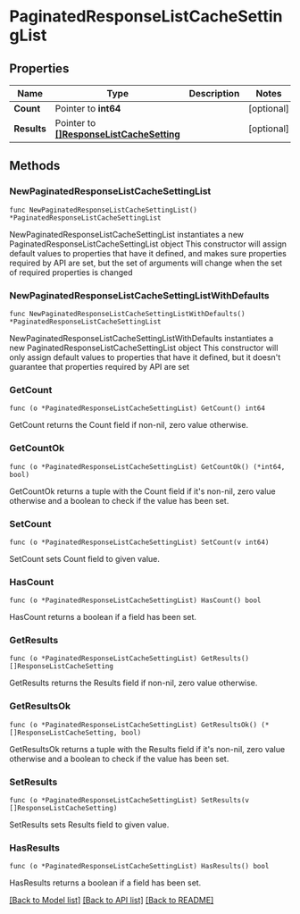 # PaginatedResponseListCacheSettingList

## Properties

Name | Type | Description | Notes
------------ | ------------- | ------------- | -------------
**Count** | Pointer to **int64** |  | [optional] 
**Results** | Pointer to [**[]ResponseListCacheSetting**](ResponseListCacheSetting.md) |  | [optional] 

## Methods

### NewPaginatedResponseListCacheSettingList

`func NewPaginatedResponseListCacheSettingList() *PaginatedResponseListCacheSettingList`

NewPaginatedResponseListCacheSettingList instantiates a new PaginatedResponseListCacheSettingList object
This constructor will assign default values to properties that have it defined,
and makes sure properties required by API are set, but the set of arguments
will change when the set of required properties is changed

### NewPaginatedResponseListCacheSettingListWithDefaults

`func NewPaginatedResponseListCacheSettingListWithDefaults() *PaginatedResponseListCacheSettingList`

NewPaginatedResponseListCacheSettingListWithDefaults instantiates a new PaginatedResponseListCacheSettingList object
This constructor will only assign default values to properties that have it defined,
but it doesn't guarantee that properties required by API are set

### GetCount

`func (o *PaginatedResponseListCacheSettingList) GetCount() int64`

GetCount returns the Count field if non-nil, zero value otherwise.

### GetCountOk

`func (o *PaginatedResponseListCacheSettingList) GetCountOk() (*int64, bool)`

GetCountOk returns a tuple with the Count field if it's non-nil, zero value otherwise
and a boolean to check if the value has been set.

### SetCount

`func (o *PaginatedResponseListCacheSettingList) SetCount(v int64)`

SetCount sets Count field to given value.

### HasCount

`func (o *PaginatedResponseListCacheSettingList) HasCount() bool`

HasCount returns a boolean if a field has been set.

### GetResults

`func (o *PaginatedResponseListCacheSettingList) GetResults() []ResponseListCacheSetting`

GetResults returns the Results field if non-nil, zero value otherwise.

### GetResultsOk

`func (o *PaginatedResponseListCacheSettingList) GetResultsOk() (*[]ResponseListCacheSetting, bool)`

GetResultsOk returns a tuple with the Results field if it's non-nil, zero value otherwise
and a boolean to check if the value has been set.

### SetResults

`func (o *PaginatedResponseListCacheSettingList) SetResults(v []ResponseListCacheSetting)`

SetResults sets Results field to given value.

### HasResults

`func (o *PaginatedResponseListCacheSettingList) HasResults() bool`

HasResults returns a boolean if a field has been set.


[[Back to Model list]](../README.md#documentation-for-models) [[Back to API list]](../README.md#documentation-for-api-endpoints) [[Back to README]](../README.md)


